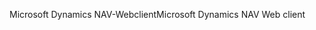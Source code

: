 <span data-ttu-id="e4e67-101">Microsoft Dynamics NAV-Webclient</span><span class="sxs-lookup"><span data-stu-id="e4e67-101">Microsoft Dynamics NAV Web client</span></span>